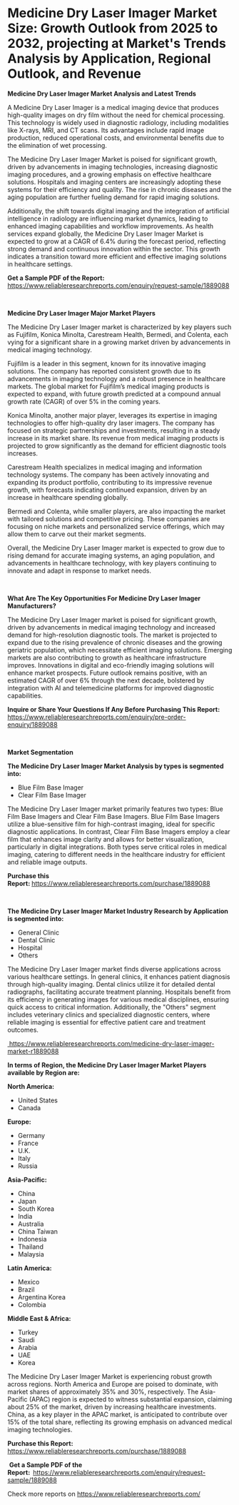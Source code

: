 <p><h1>Medicine Dry Laser Imager Market Size: Growth Outlook from 2025 to 2032, projecting at Market's Trends Analysis by Application, Regional Outlook, and Revenue</h1></p><p><strong>Medicine Dry Laser Imager Market Analysis and Latest Trends</strong></p>
<p><p>A Medicine Dry Laser Imager is a medical imaging device that produces high-quality images on dry film without the need for chemical processing. This technology is widely used in diagnostic radiology, including modalities like X-rays, MRI, and CT scans. Its advantages include rapid image production, reduced operational costs, and environmental benefits due to the elimination of wet processing.</p><p>The Medicine Dry Laser Imager Market is poised for significant growth, driven by advancements in imaging technologies, increasing diagnostic imaging procedures, and a growing emphasis on effective healthcare solutions. Hospitals and imaging centers are increasingly adopting these systems for their efficiency and quality. The rise in chronic diseases and the aging population are further fueling demand for rapid imaging solutions.</p><p>Additionally, the shift towards digital imaging and the integration of artificial intelligence in radiology are influencing market dynamics, leading to enhanced imaging capabilities and workflow improvements. As health services expand globally, the Medicine Dry Laser Imager Market is expected to grow at a CAGR of 6.4% during the forecast period, reflecting strong demand and continuous innovation within the sector. This growth indicates a transition toward more efficient and effective imaging solutions in healthcare settings.</p></p>
<p><strong>Get a Sample PDF of the Report:&nbsp;</strong> <a href="https://www.reliableresearchreports.com/enquiry/request-sample/1889088?utm_campaign=2290&utm_medium=2&utm_source=Github&utm_content=ia&utm_term=28032025&utm_id=medicine-dry-laser-imager">https://www.reliableresearchreports.com/enquiry/request-sample/1889088</a></p>
<p>&nbsp;</p>
<p><strong>Medicine Dry Laser Imager Major Market Players</strong></p>
<p><p>The Medicine Dry Laser Imager market is characterized by key players such as Fujifilm, Konica Minolta, Carestream Health, Bermedi, and Colenta, each vying for a significant share in a growing market driven by advancements in medical imaging technology.</p><p>Fujifilm is a leader in this segment, known for its innovative imaging solutions. The company has reported consistent growth due to its advancements in imaging technology and a robust presence in healthcare markets. The global market for Fujifilm’s medical imaging products is expected to expand, with future growth predicted at a compound annual growth rate (CAGR) of over 5% in the coming years.</p><p>Konica Minolta, another major player, leverages its expertise in imaging technologies to offer high-quality dry laser imagers. The company has focused on strategic partnerships and investments, resulting in a steady increase in its market share. Its revenue from medical imaging products is projected to grow significantly as the demand for efficient diagnostic tools increases.</p><p>Carestream Health specializes in medical imaging and information technology systems. The company has been actively innovating and expanding its product portfolio, contributing to its impressive revenue growth, with forecasts indicating continued expansion, driven by an increase in healthcare spending globally.</p><p>Bermedi and Colenta, while smaller players, are also impacting the market with tailored solutions and competitive pricing. These companies are focusing on niche markets and personalized service offerings, which may allow them to carve out their market segments.</p><p>Overall, the Medicine Dry Laser Imager market is expected to grow due to rising demand for accurate imaging systems, an aging population, and advancements in healthcare technology, with key players continuing to innovate and adapt in response to market needs.</p></p>
<p>&nbsp;</p>
<p><strong>What Are The Key Opportunities For Medicine Dry Laser Imager Manufacturers?</strong></p>
<p><p>The Medicine Dry Laser Imager market is poised for significant growth, driven by advancements in medical imaging technology and increased demand for high-resolution diagnostic tools. The market is projected to expand due to the rising prevalence of chronic diseases and the growing geriatric population, which necessitate efficient imaging solutions. Emerging markets are also contributing to growth as healthcare infrastructure improves. Innovations in digital and eco-friendly imaging solutions will enhance market prospects. Future outlook remains positive, with an estimated CAGR of over 6% through the next decade, bolstered by integration with AI and telemedicine platforms for improved diagnostic capabilities.</p></p>
<p><strong>Inquire or Share Your Questions If Any Before Purchasing This Report:</strong> <a href="https://www.reliableresearchreports.com/enquiry/pre-order-enquiry/1889088?utm_campaign=2290&utm_medium=2&utm_source=Github&utm_content=ia&utm_term=28032025&utm_id=medicine-dry-laser-imager">https://www.reliableresearchreports.com/enquiry/pre-order-enquiry/1889088</a></p>
<p>&nbsp;</p>
<p><strong>Market Segmentation</strong></p>
<p><strong>The Medicine Dry Laser Imager Market Analysis by types is segmented into:</strong></p>
<p><ul><li>Blue Film Base Imager</li><li>Clear Film Base Imager</li></ul></p>
<p><p>The Medicine Dry Laser Imager market primarily features two types: Blue Film Base Imagers and Clear Film Base Imagers. Blue Film Base Imagers utilize a blue-sensitive film for high-contrast imaging, ideal for specific diagnostic applications. In contrast, Clear Film Base Imagers employ a clear film that enhances image clarity and allows for better visualization, particularly in digital integrations. Both types serve critical roles in medical imaging, catering to different needs in the healthcare industry for efficient and reliable image outputs.</p></p>
<p><strong>Purchase this Report:&nbsp;</strong><a href="https://www.reliableresearchreports.com/purchase/1889088?utm_campaign=2290&utm_medium=2&utm_source=Github&utm_content=ia&utm_term=28032025&utm_id=medicine-dry-laser-imager">https://www.reliableresearchreports.com/purchase/1889088</a></p>
<p>&nbsp;</p>
<p><strong>The Medicine Dry Laser Imager Market Industry Research by Application is segmented into:</strong></p>
<p><ul><li>General Clinic</li><li>Dental Clinic</li><li>Hospital</li><li>Others</li></ul></p>
<p><p>The Medicine Dry Laser Imager market finds diverse applications across various healthcare settings. In general clinics, it enhances patient diagnosis through high-quality imaging. Dental clinics utilize it for detailed dental radiographs, facilitating accurate treatment planning. Hospitals benefit from its efficiency in generating images for various medical disciplines, ensuring quick access to critical information. Additionally, the "Others" segment includes veterinary clinics and specialized diagnostic centers, where reliable imaging is essential for effective patient care and treatment outcomes.</p></p>
<p><a href="https://www.reliableresearchreports.com/medicine-dry-laser-imager-market-r1889088?utm_campaign=2290&utm_medium=2&utm_source=Github&utm_content=ia&utm_term=28032025&utm_id=medicine-dry-laser-imager">&nbsp;https://www.reliableresearchreports.com/medicine-dry-laser-imager-market-r1889088</a></p>
<p><strong>In terms of Region, the Medicine Dry Laser Imager Market Players available by Region are:</strong></p>
<p>
    <p> <strong> North America: </strong>
        <ul>
            <li>United States</li>
            <li>Canada</li>
        </ul>
        </p> 
    <p> <strong> Europe: </strong>
        <ul>
            <li>Germany</li>
            <li>France</li>
            <li>U.K.</li>
            <li>Italy</li>
            <li>Russia</li>
        </ul>
        </p> 
    <p> <strong> Asia-Pacific: </strong>
        <ul>
            <li>China</li>
            <li>Japan</li>
            <li>South Korea</li>
            <li>India</li>
            <li>Australia</li>
            <li>China Taiwan</li>
            <li>Indonesia</li>
            <li>Thailand</li>
            <li>Malaysia</li>
        </ul>
        </p> 
    <p> <strong> Latin America: </strong>
        <ul>
            <li>Mexico</li>
            <li>Brazil</li>
            <li>Argentina Korea</li>
            <li>Colombia</li>
        </ul>
        </p> 
    <p> <strong> Middle East & Africa: </strong>
        <ul>
            <li>Turkey</li>
            <li>Saudi</li>
            <li>Arabia</li>
            <li>UAE</li>
            <li>Korea</li>
        </ul>
    </p>
    </p>
<p><p>The Medicine Dry Laser Imager Market is experiencing robust growth across regions. North America and Europe are poised to dominate, with market shares of approximately 35% and 30%, respectively. The Asia-Pacific (APAC) region is expected to witness substantial expansion, claiming about 25% of the market, driven by increasing healthcare investments. China, as a key player in the APAC market, is anticipated to contribute over 15% of the total share, reflecting its growing emphasis on advanced medical imaging technologies.</p></p>
<p><strong>Purchase this Report: </strong><a href="https://www.reliableresearchreports.com/purchase/1889088?utm_campaign=2290&utm_medium=2&utm_source=Github&utm_content=ia&utm_term=28032025&utm_id=medicine-dry-laser-imager">https://www.reliableresearchreports.com/purchase/1889088</a></p>
<p>&nbsp;<strong>Get a Sample PDF of the Report:&nbsp;&nbsp;</strong><a href="https://www.reliableresearchreports.com/enquiry/request-sample/1889088?utm_campaign=2290&utm_medium=2&utm_source=Github&utm_content=ia&utm_term=28032025&utm_id=medicine-dry-laser-imager">https://www.reliableresearchreports.com/enquiry/request-sample/1889088</a></p>
<p><strong></strong></p>
<p>Check more reports on <a href="https://www.reliableresearchreports.com/?utm_campaign=2290&utm_medium=2&utm_source=Github&utm_content=ia&utm_term=28032025&utm_id=medicine-dry-laser-imager">https://www.reliableresearchreports.com/</a></p>